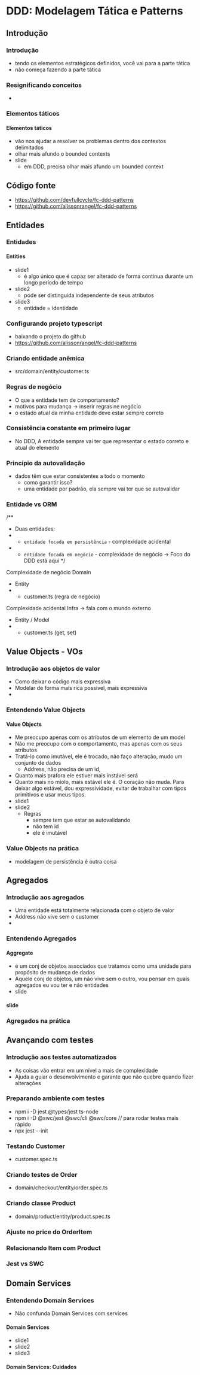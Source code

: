 
# DDD: Modelagem Tática e Patterns

## Introdução
### Introdução
- tendo os elementos estratégicos definidos, você vai para a parte tática
- não começa fazendo a parte tática

### Resignificando conceitos
- 

### Elementos táticos

#### Elementos táticos
- vão nos ajudar a resolver os problemas dentro dos contextos delimitados
- olhar mais afundo o bounded contexts
- slide
  - em DDD, precisa olhar mais afundo um bounded context

## Código fonte
- https://github.com/devfullcycle/fc-ddd-patterns
- https://github.com/alissonrangel/fc-ddd-patterns

## Entidades
### Entidades
#### Entities
- slide1
  - é algo único que é capaz ser alterado de forma contínua durante um longo período de tempo
- slide2
  - pode ser distinguida independente de seus atributos
- slide3
  - entidade = identidade

### Configurando projeto typescript
- baixando o projeto do github
- https://github.com/alissonrangel/fc-ddd-patterns

### Criando entidade anêmica
- src/domain/entity/customer.ts

### Regras de negócio
- O que  a entidade tem de comportamento?
- motivos para mudança -> inserir regras ne negócio
- o estado atual da minha entidade deve estar sempre correto

### Consistência constante em primeiro lugar
- No DDD, A entidade sempre vai ter que representar o estado correto e atual do elemento

### Princípio da autovalidação
- dados têm que estar consistentes a todo o momento
  - como garantir isso?
  - uma entidade por padrão, ela sempre vai ter que se autovalidar


### Entidade vs ORM
/**
 * Duas entidades:
 * - `entidade focada em persistência` - complexidade acidental
 * - `entidade focada em negócio` - complexidade de negócio -> Foco do DDD está aqui
 */

Complexidade de negócio
Domain
  - Entity
  - - customer.ts (regra de negócio)

Complexidade acidental
Infra -> fala com o mundo externo
  - Entity / Model
  - - customer.ts (get, set)

## Value Objects - VOs
### Introdução aos objetos de valor
- Como deixar o código mais expressiva
- Modelar de forma mais rica possível, mais expressiva
- 

### Entendendo Value Objects
#### Value Objects
- Me preocupo apenas com os atributos de um elemento de um model
- Não me preocupo com o comportamento, mas apenas com os seus atributos
- Tratá-lo como imutável, ele é trocado, não faço alteração, mudo um conjunto de dados
  - Address, não precisa de um id,
- Quanto mais prafora ele estiver mais instável será
- Quanto mais no miolo, mais estável ele é. O coração não muda. Para deixar algo estável, dou expressividade, evitar de trabalhar com tipos primitivos e usar meus tipos.
- slide1
- slide2
  - Regras
    - sempre tem que estar se autovalidando
    - não tem id
    - ele é imutável

### Value Objects na prática
- modelagem de persistência é outra coisa

## Agregados
### Introdução aos agregados
- Uma entidade está totalmente relacionada com o objeto de valor
- Address não vive sem o customer
- 

### Entendendo Agregados
#### Aggregate
- é um conj de objetos associados que tratamos como uma unidade para propósito de mudança de dados
- Aquele conj de objetos, um não vive sem o outro, vou pensar em quais agregados eu vou ter e não entidades
- slide
#### slide

### Agregados na prática

## Avançando com testes
### Introdução aos testes automatizados
- As coisas vão entrar em um nível a mais de complexidade
- Ajuda a guiar o desenvolvimento e garante que não quebre quando fizer alterações

### Preparando ambiente com testes
- npm i -D jest @types/jest ts-node 
- npm i -D @swc/jest @swc/cli @swc/core // para rodar testes mais rápido
- npx jest --init

### Testando Customer
- customer.spec.ts

### Criando testes de Order
- domain/checkout/entity/order.spec.ts

### Criando classe Product
- domain/product/entity/product.spec.ts

### Ajuste no price do OrderItem

### Relacionando Item com Product

### Jest vs SWC

## Domain Services

### Entendendo Domain Services
- Não confunda Domain Services com services
#### Domain Services
- slide1
- slide2
- slide3

#### Domain Services: Cuidados